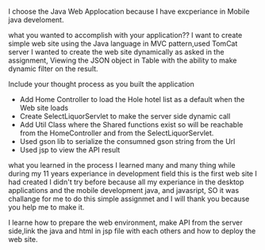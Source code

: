 
I choose the Java Web Applocation because I have excperiance in Mobile java develoment.

 what you wanted to accomplish with your application??
I want to create simple web site using the Java language in MVC pattern,used TomCat server
I wanted to create the web site dynamically as asked in the assignment, Viewing the JSON object in Table with the ability to make dynamic filter on the result.

Include your thought process as you built the application
- Add Home Controller to load the Hole hotel list as a default when the Web site loads
- Create SelectLiquorServlet to make the server side dynamic call
- Add Util Class where the Shared functions exist so will be reachable from the HomeController and from the SelectLiquorServlet.
- Used gson lib to serialize the consumned gson string from the Url
- Used jsp to view the API result

 what you learned in the process
I learned many and many thing while during my 11 years experiance in development field this is the first web site I had created I didn't try before because all my experiance in the desktop applications and the mobile development  java, and javasript, SO it was challange for me to do this simple assignmet and I will thank you because you help me to make it.

I learne how to prepare the web environment, make API from the server side,link the java and html in jsp file with each others and how to deploy the web site.

